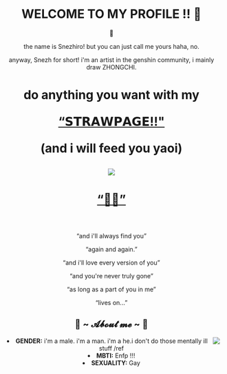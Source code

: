 <body>
  <center>
<h1 align="center"> WELCOME TO MY PROFILE !! 🐋</h1>
    
<div align="center">
  
  🌊
  
  <p>the name is Snezhiro! but you can just call me yours haha, no.</p>
  <p>anyway, Snezh for short! i'm an artist in the genshin community, i mainly draw ZHONGCHI. </p>

  <h1 <p>do anything you want with my
  <p> <a href="https://snezhiro.straw.page/"> “𝗦𝗧𝗥𝗔𝗪𝗣𝗔𝗚𝗘!!"</a>
  <p>(and i will feed you yaoi)</p>

##
    
 <div align="center">
   <img src="https://media.discordapp.net/attachments/1297897624996810819/1346638736364142635/20250305_082117.gif?ex=67c8ea8e&is=67c7990e&hm=2f02ff21ac0358044f14eac56c2e8ea2487628c5d49ce5a96c14205af780e039&" align="center">
  </div>
    <h1 align="center"> <p><a href="https://youtu.be/LOmwjjqQuiI?si=AwGvuldBqIQ3LOQ_"> “🔶💧”</a><p> </h1>
   <br>
  <p>“and i'll always find you”</p>
  <p>“again and again.”</p>
  <p>“and i'll love every version of you”</p>
<p>“and you're never truly gone”</p>
<p>“as long as a part of you in me”</p>
<p>“lives on...”</p>

##

<div>
<h2 align="center"> 🦊 ~ 𝓐𝓫𝓸𝓾𝓽 𝓶𝓮 ~ 🦊 </h2>
  <div align="center">
<img src="https://images-ext-1.discordapp.net/external/vABYNVVYYYnKzSe7U9A6oEeIlzwtIjIB0hvRiRf5uM8/https/media.tenor.com/BxrsLphRAFAAAAPo/childe-childe-genshin.mp4" align="right">
    
  </div>
<li>
 <b>GENDER:</b> i'm a male. i'm a man. i'm a he.i don't do those mentally ill stuff /ref</li>
<li>
<b>MBTI:</b> Enfp !!!
</li>
<li>
<b>SEXUALITY:</b> Gay
</li>
